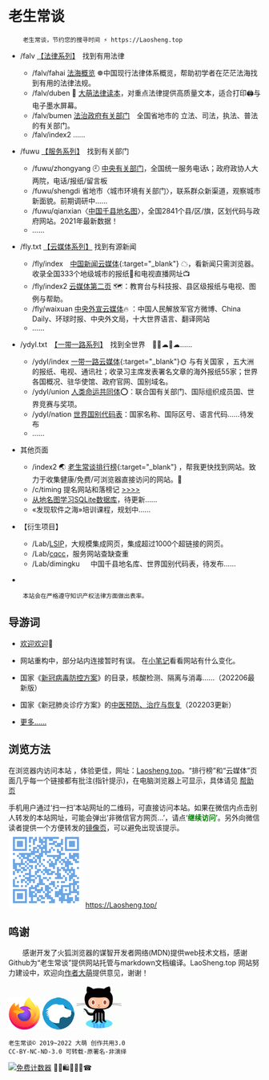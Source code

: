 老生常谈
========

		老生常谈，节约您的搜寻时间 ⚡ https://Laosheng.top

+ /falv [【法律系列】](falv '大萌望海楼，找法不用愁')　找到有用法律
  + /falv/fahai [法海概览](falv/fahai) ☸️中国现行法律体系概览，帮助初学者在茫茫法海找到有用的法律法规。
  + /falv/duben 💎 [大萌法律读本](falv/duben)，对重点法律提供高质量文本，适合打印🖨与电子墨水屏幕。
  + /falv/bumen [法治政府有关部门](falv/bumen)　全国省地市的 立法、司法，执法、普法 的有关部门。
  + /falv/index2 ……

+ /fuwu [【服务系列】](fuwu '有关部门服务大全')　找到有关部门
  + /fuwu/zhongyang 🕘 [中央有关部门](fuwu/zhongyang)，全国统一服务电话📞；政府政协人大两院，电话/报纸/留言板
  + /fuwu/shengdi 省地市〈城市环境有关部门〉[](fuwu/shengdi)，联系群众新渠道，观察城市新面貌。前期调研中……
  + /fuwu/qianxian〈[中国千县地名图](fuwu/qianxian)〉，全国2841个县/区/旗，区划代码与政府网站。2021年最新数据！
  + ……

+ /fly.txt [【云媒体系列】](fly.txt '云媒体系列') 找到有源新闻
  + /fly/index　[中国新闻云媒体](fly){:target="_blank"} ☁，看新闻只需浏览器。  收录全国333个地级城市的报纸📰和电视直播网址📺
  + /fly/index2 [云媒体第二页](fly/index2.html) 🗺️：教育台与科技报、县区级报纸与电视、图例与帮助。
  + /fly/waixuan [中央外宣云媒体](fly/waixuan )🔥 ：中国人民解放军官方微博、China Daily、环球时报、中央外文局，十大世界语言、翻译网站
  + ……

+ /ydyl.txt　[【一带一路系列】](ydyl.txt '一带一路民间站')　找到全世界　🚄🚃☁🚃☁……
  + /ydyl/index [一带一路云媒体](ydyl){:target="_blank"}🌞 与有关国家 ，五大洲的报纸、电视、通讯社；收录习主席发表署名文章的海外报纸55家；世界各国概况、驻华使馆、政府官网、国别域名。
  + /ydyl/union [人类命运共同体](ydyl/union )⭕：联合国有关部门、国际组织成员国、世界竞赛与奖项。
  + /ydyl/nation [世界国别代码表]()：国家名称、国际区号、语言代码……待发布
  + ……

+ 其他页面
  + /index2 🌏 [老生常谈排行榜](index2.html "大浪淘沙，精选网站"){:target="_blank"} ，帮我更快找到网站。致力于收集健康/免费/可浏览器直接访问的网站。🚩
  + /c/timing 提名网站和落榜记 [>>>>](c/timing.txt)
  + [从地名图学习SQLite数据库](fuwu/diming4SQLite)，待更新……
  + «发现软件之海»培训课程，规划中……

+ 【衍生项目】
  + /Lab/[LSIP](Lab/LSIP)，大规模集成网页，集成超过1000个超链接的网页。
  + /Lab/[cqcc](https://diamonwoo.github.io/cqcc)，服务网站查缺查重
  + /Lab/dimingku 　 中国千县地名库、世界国别代码表，待发布……  
-

		本站会在严格遵守知识产权法律方面做出表率。

导游词
--------

+ [欢迎欢迎](author/speech.txt "初心与历程")🙂  
+ 网站重构中，部分站内连接暂时有误。 在[小笔记](broad/blog.txt "建站心得")看看网站有什么变化。

+ 国家《[新冠病毒防控方案](c/6-xinguanfangkong.txt)》的目录，核酸检测、隔离与消毒……（202206最新版）
+ 国家《新冠肺炎诊疗方案》的[中医预防、治疗与恢复](c/6-xinguanzhenliao.txt)（202203更新）

+ [更多……](c/)


浏览方法
--------

在浏览器内访问本站 ，体验更佳，网址：[Laosheng.top](https://laosheng.top '老生常谈')。“排行榜”和“云媒体”页面几乎每一个链接都有批注(指针提示)，在电脑浏览器上可显示，具体请见 [帮助页](author/helpweb.txt "老生常谈站点的浏览帮助")

手机用户通过‘扫一扫’本站网址的二维码，可直接访问本站。如果在微信内点击别人转发的本站网址，可能会弹出‘非微信官方网页…’，请点‘<font color="green"><b>继续访问</b></font>’。另外向微信读者提供一个方便转发的<a title='解决低版本微信无法转发问题' href='https://diamonwoo.github.io/wx'>镜像页</a>，可以避免出现该提示。  
 ![](./indexQR-Blue.png) 
https://Laosheng.top/


鸣谢
------

　　感谢开发了火狐浏览器的谋智开发者网络(MDN)提供web技术文档，感谢Github为“老生常谈”提供网站托管与markdown文档编译。LaoSheng.top 网站努力建设中，欢迎向[作者大萌](author/helpme.txt "帮助作者")提供意见，谢谢！  
<!-- (https://www.mozilla.org/media/protocol/img/logos/firefox/browser/logo-sm.f2523d97cbe0.png) -->
![更安全的火狐浏览器](thanks4firefox-64.png)
![谋智开发者网络](thanks-MDN-64.png)
![感谢Github支持本站](thanks4github-90.png)<!-- http://loucypher.github.io/images/octocat.png -->

	老生常谈© 2019~2022 大萌 创作共用3.0
	CC-BY-NC-ND-3.0 可转载-原署名-非演绎

<a href="https://www.mfwztj.com/" target="_blank"><img src="https://www.mfwztj.com/hit.php?id=ymuvxfn&nd=3&style=5" border="0" alt="免费计数器"></a>
🎁🎅🛍💐🎀🥳☎
